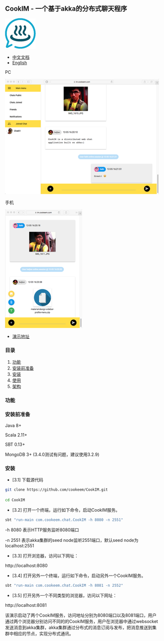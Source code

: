 ## CookIM - 一个基于akka的分布式聊天程序

![CookIM logo](docs/cookim.png)

- [中文文档](README_CN.md)
- [English](README.md)

PC

![screen snapshot](docs/screen.png) 

手机

![screen snapshot](docs/screen2.png)

- [演示地址](https://im.cookeem.com)

### 目录
1. [功能](#功能)
1. [安装前准备](#安装前准备)
1. [安装](#安装)
1. [使用](#使用)
1. [架构](#架构)

### 功能


### 安装前准备
Java 8+

Scala 2.11+

SBT 0.13+

MongoDB 3+ (3.4.0测试有问题，建议使用3.2.9)

### 安装
- [3.1] 下载源代码
```sh
git clone https://github.com/cookeem/CookIM.git

cd CookIM
```

- [3.2] 打开一个终端，运行如下命令，启动CookIM服务。

```sh
sbt "run-main com.cookeem.chat.CookIM -h 8080 -n 2551"
```
-h 8080 表示HTTP服务监听8080端口

-n 2551 表示akka集群的seed node监听2551端口，默认seed node为localhost:2551

- [3.3] 打开浏览器，访问以下网址：

http://localhost:8080

- [3.4] 打开另外一个终端，运行如下命令，启动另外一个CookIM服务。
```sh
sbt "run-main com.cookeem.chat.CookIM -h 8081 -n 2552"
```

- [3.5] 打开另外一个不同类型的浏览器，访问以下网址：

http://localhost:8081

该演示启动了两个CookIM服务，访问地址分别为8080端口以及8081端口，用户通过两个浏览器分别访问不同的的CookIM服务，用户在浏览器中通过websocket发送消息到akka集群，akka集群通过分布式的消息订阅与发布，把消息推送到集群中相应的节点，实现分布式通讯。
